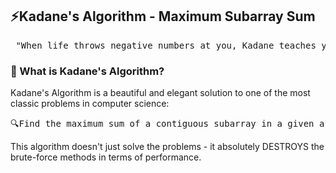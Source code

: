 ## ⚡Kadane's Algorithm - Maximum Subarray Sum
<pre> "When life throws negative numbers at you, Kadane teaches you when to let go 💁‍♂️" </pre>

### 🧠 What is Kadane's Algorithm?
Kadane's Algorithm is a beautiful and elegant solution to one of the most classic problems in computer science:
<pre>🔍Find the maximum sum of a contiguous subarray in a given array of integers (which can include negative numbers too).</pre>
This algorithm doesn't just solve the problems - it absolutely DESTROYS the brute-force methods in terms of performance.